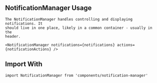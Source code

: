 ## NotificationManager Usage

    The NotificationManager handles controlling and displaying notifications. It
    should live in one place, likely in a common container - usually in the
    header. 

    <NotificationManager notifications={notifications} actions={notificationActions} />

## Import With

`import NotificationManager from 'components/notification-manager'`
